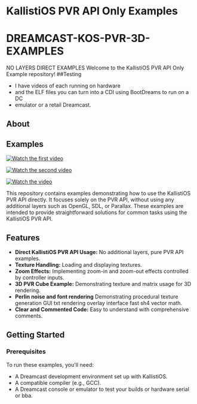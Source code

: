# KallistiOS PVR API Only Examples
# DREAMCAST-KOS-PVR-3D-EXAMPLES
NO LAYERS DIRECT EXAMPLES
Welcome to the KallistiOS PVR API Only Example repository!
##Testing 
* I have videos of each running on hardware
 * and the ELF files you can turn into a CDI using BootDreams to run on a DC
 * emulator or a retail Dreamcast.
## About
## Examples
 
[![Watch the first video](http://img.youtube.com/vi/z0IkpKjiDQk/0.jpg)](http://www.youtube.com/watch?v=z0IkpKjiDQk)

[![Watch the second video](http://img.youtube.com/vi/S9obbHs4Hl8/0.jpg)](http://www.youtube.com/watch?v=S9obbHs4Hl8)

[![Watch the video](https://img.youtube.com/vi/I8LAoi2RwAg/0.jpg)](https://youtu.be/I8LAoi2RwAg)


This repository contains examples demonstrating how to use the KallistiOS PVR API directly. It focuses solely on the PVR API, without using any additional layers such as OpenGL, SDL, or Parallax. These examples are intended to provide straightforward solutions for common tasks using the KallistiOS PVR API.

## Features

- **Direct KallistiOS PVR API Usage:** No additional layers, pure PVR API examples.
- **Texture Handling:** Loading and displaying textures.
- **Zoom Effects:** Implementing zoom-in and zoom-out effects controlled by controller inputs.
- **3D PVR Cube Example:** Demonstrating texture and matrix usage for 3D rendering.
- **Perlin noise and font rendering** Demonstrating procedural texture generation GUI txt rendering overlay interface fast sh4 vector math.
- **Clear and Commented Code:** Easy to understand with comprehensive comments.

## Getting Started

### Prerequisites

To run these examples, you'll need:

- A Dreamcast development environment set up with KallistiOS.
- A compatible compiler (e.g., GCC).
- A Dreamcast console or emulator to test your builds or hardware serial or bba.
